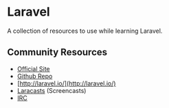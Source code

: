 Laravel
=======

A collection of resources to use while learning Laravel.

Community Resources
-------------------
* [Official Site](http://laravel.com/)
* [Github Repo](https://github.com/laravel/laravel)
* [http://laravel.io/](http://laravel.io/)
* [Laracasts](https://laracasts.com/) (Screencasts)
* [IRC](http://laravel.io/chat)